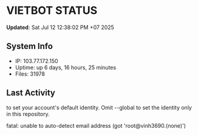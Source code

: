 # VIETBOT STATUS
**Updated**: Sat Jul 12 12:38:02 PM +07 2025

## System Info
- IP: 103.77.172.150
- Uptime: up 6 days, 16 hours, 25 minutes
- Files: 31978

## Last Activity

to set your account's default identity.
Omit --global to set the identity only in this repository.

fatal: unable to auto-detect email address (got 'root@vinh3690.(none)')
